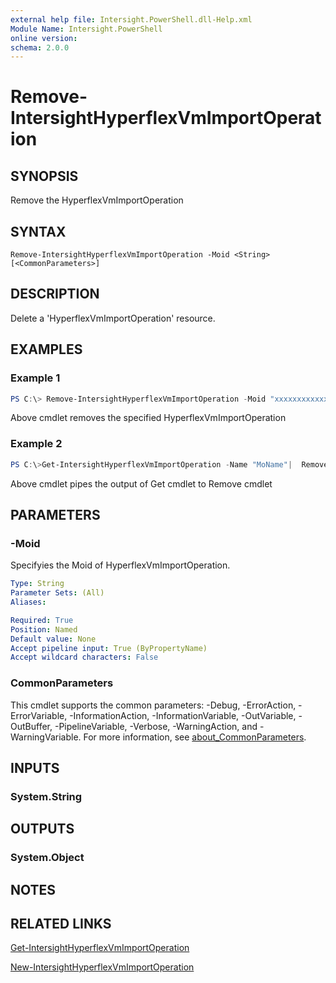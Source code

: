 ```yaml
---
external help file: Intersight.PowerShell.dll-Help.xml
Module Name: Intersight.PowerShell
online version:
schema: 2.0.0
---
```


# Remove-IntersightHyperflexVmImportOperation

## SYNOPSIS
Remove the HyperflexVmImportOperation

## SYNTAX

```
Remove-IntersightHyperflexVmImportOperation -Moid <String> [<CommonParameters>]
```

## DESCRIPTION
Delete a &apos;HyperflexVmImportOperation&apos; resource.

## EXAMPLES

### Example 1
```powershell
PS C:\> Remove-IntersightHyperflexVmImportOperation -Moid "xxxxxxxxxxxxxxxxxxxxxxxxxxx"
```
Above cmdlet removes the specified HyperflexVmImportOperation 

### Example 2
```powershell
PS C:\>Get-IntersightHyperflexVmImportOperation -Name "MoName"|  Remove-IntersightHyperflexVmImportOperation
```
Above cmdlet pipes the output of Get cmdlet to Remove cmdlet

## PARAMETERS

### -Moid
Specifyies the Moid of HyperflexVmImportOperation.

```yaml
Type: String
Parameter Sets: (All)
Aliases:

Required: True
Position: Named
Default value: None
Accept pipeline input: True (ByPropertyName)
Accept wildcard characters: False
```

### CommonParameters
This cmdlet supports the common parameters: -Debug, -ErrorAction, -ErrorVariable, -InformationAction, -InformationVariable, -OutVariable, -OutBuffer, -PipelineVariable, -Verbose, -WarningAction, and -WarningVariable. For more information, see [about_CommonParameters](http://go.microsoft.com/fwlink/?LinkID=113216).

## INPUTS

### System.String

## OUTPUTS

### System.Object
## NOTES

## RELATED LINKS

[Get-IntersightHyperflexVmImportOperation](./Get-IntersightHyperflexVmImportOperation.md)

[New-IntersightHyperflexVmImportOperation](./New-IntersightHyperflexVmImportOperation.md)

